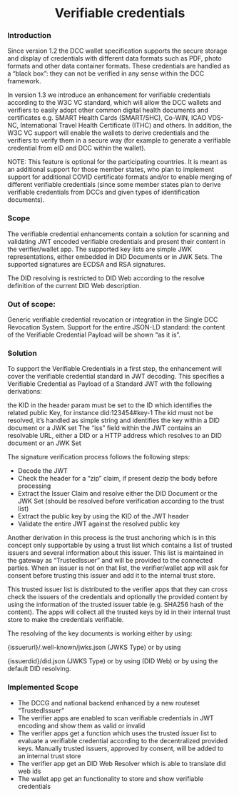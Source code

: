<h1 align="center">
    Verifiable credentials
</h1>

### Introduction

Since version 1.2 the DCC wallet specification supports the secure storage and display of credentials with different data formats such as PDF, photo formats and other data container formats. These credentials are handled as a “black box”: they can not be verified in any sense within the DCC framework.

In version 1.3 we introduce an enhancement for verifiable credentials according to the W3C VC standard, which will allow the DCC wallets and verifiers to easily adopt other common digital health documents and certificates e.g. SMART Health Cards (SMART/SHC), Co-WIN, ICAO VDS-NC, International Travel Health Certificate (ITHC) and others. In addition, the W3C VC support will enable the wallets to derive credentials and the verifiers to verify them in a secure way (for example to generate a verifiable credential from eID and DCC within the wallet).

NOTE: This feature is optional for the participating countries. It is meant as an additional support for those member states, who plan to implement support for additional COVID certificate formats and/or to enable merging of different verifiable credentials (since some member states plan to derive verifiable credentials from DCCs and given types of identification documents).


### Scope

The verifiable credential enhancements contain a solution for scanning and validating JWT encoded verifiable credentials and present their content in the verifier/wallet app. The supported key lists are simple JWK representations, either embedded in DID Documents or in JWK Sets. The supported signatures are ECDSA and RSA signatures.

The DID resolving is restricted to DID Web according to the resolve definition of the current DID Web description.

### Out of scope:

Generic verifiable credential revocation or integration in the Single DCC Revocation System.
Support for the entire JSON-LD standard: the content of the Verifiable Credential Payload will be shown “as it is”.

### Solution

To support the Verifiable Credentials in a first step, the enhancement will cover the verifiable credential standard in JWT decoding. This specifies a Verifiable Credential as Payload of a Standard JWT with the following derivations:

the KID in the header param must be set to the ID which identifies the related public Key, for instance did:123454#key-1 The kid must not be resolved, it’s handled as simple string and identifies the key within a DID document or a JWK set
The “iss” field within the JWT contains an resolvable URL, either a DID or a HTTP address which resolves to an DID document or an JWK Set

The signature verification process follows the following steps:

- Decode the JWT
- Check the header for a “zip” claim, if present dezip the body before processing
- Extract the Issuer Claim and resolve either the DID Document or the JWK Set (should be resolved before verification according to the trust list)
- Extract the public key by using the KID of the JWT header
- Validate the entire JWT against the resolved public key

Another derivation in this process is the trust anchoring which is in this concept only supportable by using a trust list which contains a list of trusted issuers and several information about this issuer. This list is maintained in the gateway as “TrustedIssuer” and will be provided to the connected parties. When an issuer is not on that list, the verifier/wallet app will ask for consent before trusting this issuer and add it to the internal trust store.

This trusted issuer list is distributed to the verifier apps that they can cross check the issuers of the credentials and optionally the provided content by using the information of the trusted issuer table (e.g. SHA256 hash of the content). The apps will collect all the trusted keys by id in their internal trust store to make the credentials verifiable.

The resolving of the key documents is working either by using:

{issuerurl}/.well-known/jwks.json  (JWKS Type) or by using

{issuerdid}/did.json  (JWKS Type) or by using (DID Web) or by using the default DID resolving.

### Implemented Scope

- The DCCG and national backend enhanced by a new routeset “TrustedIssuer”
- The verifier apps are enabled to scan verifiable credentials in JWT encoding and show them as valid or invalid
- The verifier apps get a function which uses the trusted issuer list to evaluate a verifiable credential according to the decentralized provided keys. Manually trusted issuers, approved by consent, will be added to an internal trust store
- The verifier app get an DID Web Resolver which is able to translate did web ids
- The wallet app get an functionality to store and show verifiable credentials